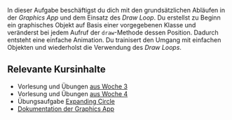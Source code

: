 In dieser Aufgabe beschäftigst du dich mit den grundsätzlichen Abläufen in der _Graphics App_ und dem Einsatz des _Draw Loop_. Du erstellst zu Beginn ein graphisches Objekt auf Basis einer vorgegebenen Klasse und veränderst bei jedem Aufruf der `draw`-Methode dessen Position. Dadurch entsteht eine einfache Animation. Du trainisert den Umgang mit einfachen Objekten und wiederholst die Verwendung des _Draw Loops_.

## Relevante Kursinhalte

- Vorlesung und Übungen [aus Woche 3](https://elearning.uni-regensburg.de/course/view.php?id=52262#sectionid-690331-title)
- Vorlesung und Übungen [aus Woche 4](https://elearning.uni-regensburg.de/course/view.php?id=52262#sectionid-690332-title)
- Übungsaufgabe [Expanding Circle](https://oop-wintersemester-2021.github.io/AssignmentViewer-OOP/#OOP-Wintersemester-2021/U10-ExpandingCircle)
- [Dokumentation der Graphics App](https://oop-regensburg.github.io/GraphicsApp-Reborn-Library/html/index.html)
